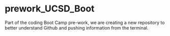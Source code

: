 # prework_UCSD_Boot
Part of the coding Boot Camp pre-work, we are creating a new repository to better understand Github and pushing information from the terminal. 
